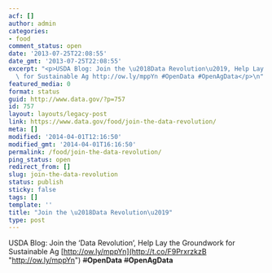 ```yaml
---
acf: []
author: admin
categories:
- food
comment_status: open
date: '2013-07-25T22:08:55'
date_gmt: '2013-07-25T22:08:55'
excerpt: "<p>USDA Blog: Join the \u2018Data Revolution\u2019, Help Lay the Groundwork\
  \ for Sustainable Ag http://ow.ly/mppYn #OpenData #OpenAgData</p>\n"
featured_media: 0
format: status
guid: http://www.data.gov/?p=757
id: 757
layout: layouts/legacy-post
link: https://www.data.gov/food/join-the-data-revolution/
meta: []
modified: '2014-04-01T12:16:50'
modified_gmt: '2014-04-01T16:16:50'
permalink: /food/join-the-data-revolution/
ping_status: open
redirect_from: []
slug: join-the-data-revolution
status: publish
sticky: false
tags: []
template: ''
title: "Join the \u2018Data Revolution\u2019"
type: post
---
```

USDA Blog: Join the ‘Data Revolution’, Help Lay the Groundwork for Sustainable Ag [http://ow.ly/mppYn](http://t.co/F9PrxrzkzB "http://ow.ly/mppYn")  ~~#~~**OpenData** ~~#~~****OpenAgData****
